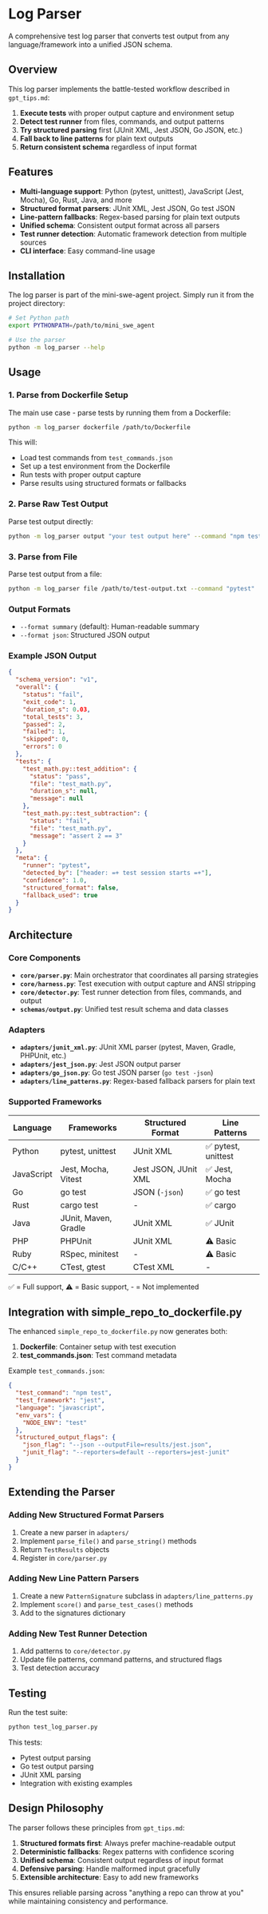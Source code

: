 # Log Parser

A comprehensive test log parser that converts test output from any language/framework into a unified JSON schema.

## Overview

This log parser implements the battle-tested workflow described in `gpt_tips.md`:

1. **Execute tests** with proper output capture and environment setup
2. **Detect test runner** from files, commands, and output patterns  
3. **Try structured parsing** first (JUnit XML, Jest JSON, Go JSON, etc.)
4. **Fall back to line patterns** for plain text outputs
5. **Return consistent schema** regardless of input format

## Features

- **Multi-language support**: Python (pytest, unittest), JavaScript (Jest, Mocha), Go, Rust, Java, and more
- **Structured format parsers**: JUnit XML, Jest JSON, Go test JSON
- **Line-pattern fallbacks**: Regex-based parsing for plain text outputs  
- **Unified schema**: Consistent output format across all parsers
- **Test runner detection**: Automatic framework detection from multiple sources
- **CLI interface**: Easy command-line usage

## Installation

The log parser is part of the mini-swe-agent project. Simply run it from the project directory:

```bash
# Set Python path
export PYTHONPATH=/path/to/mini_swe_agent

# Use the parser
python -m log_parser --help
```

## Usage

### 1. Parse from Dockerfile Setup

The main use case - parse tests by running them from a Dockerfile:

```bash
python -m log_parser dockerfile /path/to/Dockerfile
```

This will:
- Load test commands from `test_commands.json` 
- Set up a test environment from the Dockerfile
- Run tests with proper output capture
- Parse results using structured formats or fallbacks

### 2. Parse Raw Test Output

Parse test output directly:

```bash
python -m log_parser output "your test output here" --command "npm test"
```

### 3. Parse from File

Parse test output from a file:

```bash
python -m log_parser file /path/to/test-output.txt --command "pytest"
```

### Output Formats

- `--format summary` (default): Human-readable summary
- `--format json`: Structured JSON output

### Example JSON Output

```json
{
  "schema_version": "v1",
  "overall": {
    "status": "fail",
    "exit_code": 1,
    "duration_s": 0.03,
    "total_tests": 3,
    "passed": 2,
    "failed": 1,
    "skipped": 0,
    "errors": 0
  },
  "tests": {
    "test_math.py::test_addition": {
      "status": "pass",
      "file": "test_math.py",
      "duration_s": null,
      "message": null
    },
    "test_math.py::test_subtraction": {
      "status": "fail", 
      "file": "test_math.py",
      "message": "assert 2 == 3"
    }
  },
  "meta": {
    "runner": "pytest",
    "detected_by": ["header: =+ test session starts =+"],
    "confidence": 1.0,
    "structured_format": false,
    "fallback_used": true
  }
}
```

## Architecture

### Core Components

- **`core/parser.py`**: Main orchestrator that coordinates all parsing strategies
- **`core/harness.py`**: Test execution with output capture and ANSI stripping  
- **`core/detector.py`**: Test runner detection from files, commands, and output
- **`schemas/output.py`**: Unified test result schema and data classes

### Adapters

- **`adapters/junit_xml.py`**: JUnit XML parser (pytest, Maven, Gradle, PHPUnit, etc.)
- **`adapters/jest_json.py`**: Jest JSON output parser
- **`adapters/go_json.py`**: Go test JSON parser (`go test -json`)
- **`adapters/line_patterns.py`**: Regex-based fallback parsers for plain text

### Supported Frameworks

| Language | Frameworks | Structured Format | Line Patterns |
|----------|------------|------------------|---------------|
| Python | pytest, unittest | JUnit XML | ✅ pytest, unittest |
| JavaScript | Jest, Mocha, Vitest | Jest JSON, JUnit XML | ✅ Jest, Mocha |
| Go | go test | JSON (`-json`) | ✅ go test |
| Rust | cargo test | - | ✅ cargo |
| Java | JUnit, Maven, Gradle | JUnit XML | ✅ JUnit |
| PHP | PHPUnit | JUnit XML | ⚠️ Basic |
| Ruby | RSpec, minitest | - | ⚠️ Basic |
| C/C++ | CTest, gtest | CTest XML | - |

✅ = Full support, ⚠️ = Basic support, - = Not implemented

## Integration with simple_repo_to_dockerfile.py

The enhanced `simple_repo_to_dockerfile.py` now generates both:

1. **Dockerfile**: Container setup with test execution
2. **test_commands.json**: Test command metadata

Example `test_commands.json`:
```json
{
  "test_command": "npm test",
  "test_framework": "jest",
  "language": "javascript", 
  "env_vars": {
    "NODE_ENV": "test"
  },
  "structured_output_flags": {
    "json_flag": "--json --outputFile=results/jest.json",
    "junit_flag": "--reporters=default --reporters=jest-junit"
  }
}
```

## Extending the Parser

### Adding New Structured Format Parsers

1. Create a new parser in `adapters/`
2. Implement `parse_file()` and `parse_string()` methods
3. Return `TestResults` objects
4. Register in `core/parser.py`

### Adding New Line Pattern Parsers

1. Create a new `PatternSignature` subclass in `adapters/line_patterns.py`
2. Implement `score()` and `parse_test_cases()` methods
3. Add to the signatures dictionary

### Adding New Test Runner Detection

1. Add patterns to `core/detector.py`
2. Update file patterns, command patterns, and structured flags
3. Test detection accuracy

## Testing

Run the test suite:

```bash
python test_log_parser.py
```

This tests:
- Pytest output parsing
- Go test output parsing  
- JUnit XML parsing
- Integration with existing examples

## Design Philosophy

The parser follows these principles from `gpt_tips.md`:

1. **Structured formats first**: Always prefer machine-readable output
2. **Deterministic fallbacks**: Regex patterns with confidence scoring
3. **Unified schema**: Consistent output regardless of input format
4. **Defensive parsing**: Handle malformed input gracefully
5. **Extensible architecture**: Easy to add new frameworks

This ensures reliable parsing across "anything a repo can throw at you" while maintaining consistency and performance.